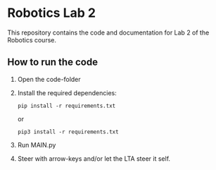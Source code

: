 # Robotics Lab 2

This repository contains the code and documentation for Lab 2 of the Robotics course.

## How to run the code

1. Open the code-folder
    
2. Install the required dependencies:
    ```
    pip install -r requirements.txt
    ```
    or
    ```
    pip3 install -r requirements.txt
    ```
4. Run MAIN.py

5. Steer with arrow-keys and/or let the LTA steer it self.




